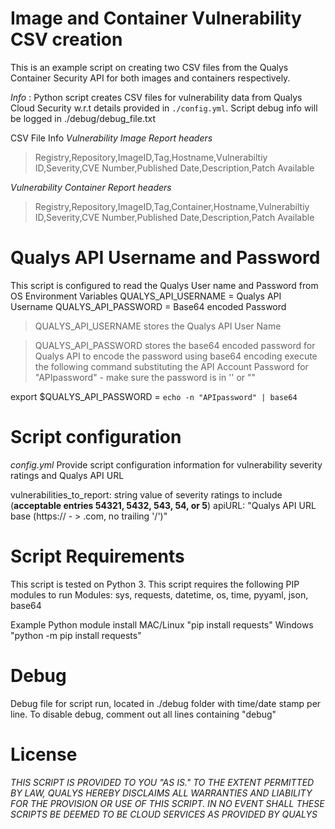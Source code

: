 # Image and Container Vulnerability CSV creation

This is an example script on creating two CSV files from the Qualys Container Security API for both images and containers respectively.

*Info* : Python script creates CSV files for vulnerability data from Qualys Cloud Security w.r.t details provided in `./config.yml`.
       Script debug info will be logged in ./debug/debug_file.txt

CSV File Info
*Vulnerability Image Report headers*
> Registry,Repository,ImageID,Tag,Hostname,Vulnerabiltiy ID,Severity,CVE Number,Published Date,Description,Patch Available

*Vulnerability Container Report headers*
>Registry,Repository,ImageID,Tag,Container,Hostname,Vulnerabiltiy ID,Severity,CVE Number,Published Date,Description,Patch Available

# Qualys API Username and Password
This script is configured to read the Qualys User name and Password from OS Environment Variables
QUALYS_API_USERNAME = Qualys API Username
QUALYS_API_PASSWORD = Base64 encoded Password

> QUALYS_API_USERNAME stores the Qualys API User Name

> QUALYS_API_PASSWORD stores the base64 encoded password for Qualys API
to encode the password using base64 encoding execute the following command substituting the API Account Password for "APIpassword" - make sure the password is in '' or ""

export $QUALYS_API_PASSWORD = `echo -n "APIpassword" | base64`


# Script configuration
*config.yml*
Provide script configuration information for vulnerability severity ratings and Qualys API URL

  vulnerabilities_to_report: string value of severity ratings to include (**acceptable entries 54321, 5432, 543, 54, or 5**)
  apiURL: "Qualys API URL base (https:// - > .com, no trailing '/')"

# Script Requirements
This script is tested on Python 3.
This script requires the following PIP modules to run
Modules: sys, requests, datetime, os, time, pyyaml, json, base64

Example Python module install
MAC/Linux "pip install requests"
Windows "python -m pip install requests"

# Debug
Debug file for script run, located in ./debug folder with time/date stamp per line. To disable debug, comment out all lines containing "debug"

# License
*THIS SCRIPT IS PROVIDED TO YOU "AS IS." TO THE EXTENT PERMITTED BY LAW, QUALYS HEREBY DISCLAIMS ALL WARRANTIES AND LIABILITY FOR THE PROVISION OR USE OF THIS SCRIPT. IN NO EVENT SHALL THESE SCRIPTS BE DEEMED TO BE CLOUD SERVICES AS PROVIDED BY QUALYS*

